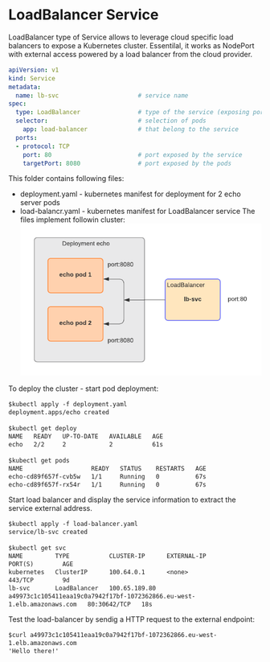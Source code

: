 # LoadBalancer Service
LoadBalancer type of Service allows to leverage cloud specific load balancers to expose a Kubernetes cluster. Essentilal, it works as NodePort with external access powered by a load balancer from the cloud provider.

```yaml
apiVersion: v1
kind: Service
metadata:
  name: lb-svc                      # service name
spec:
  type: LoadBalancer                # type of the service (exposing port inside of a cluster)
  selector:                         # selection of pods
    app: load-balancer              # that belong to the service
  ports:
  - protocol: TCP
    port: 80                        # port exposed by the service
    targetPort: 8080                # port exposed by the pods
```

This folder contains following files:
- deployment.yaml - kubernetes manifest for deployment for 2 echo server pods
- load-balancr.yaml - kubernetes manifest for LoadBalancer service
The files implement followin cluster:
![](images/loadbalancer.png)

To deploy the cluster - start pod deployment:

```
$kubectl apply -f deployment.yaml
deployment.apps/echo created

$kubectl get deploy
NAME   READY   UP-TO-DATE   AVAILABLE   AGE
echo   2/2     2            2           61s

$kubectl get pods
NAME                   READY   STATUS    RESTARTS   AGE
echo-cd89f657f-cvb5w   1/1     Running   0          67s
echo-cd89f657f-rx54r   1/1     Running   0          67s
```
Start load balancer and display the service information to extract the service external address.
```
$kubectl apply -f load-balancer.yaml
service/lb-svc created

$kubectl get svc
NAME         TYPE           CLUSTER-IP      EXTERNAL-IP                                                               PORT(S)        AGE
kubernetes   ClusterIP      100.64.0.1      <none>                                                                    443/TCP        9d
lb-svc       LoadBalancer   100.65.189.80   a49973c1c105411eaa19c0a7942f17bf-1072362866.eu-west-1.elb.amazonaws.com   80:30642/TCP   18s
```
Test the load-balancer by sendig a HTTP request to the external endpoint:

```
$curl a49973c1c105411eaa19c0a7942f17bf-1072362866.eu-west-1.elb.amazonaws.com
'Hello there!'
```